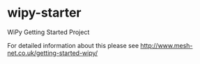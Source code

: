 # wipy-starter
WiPy Getting Started Project

For detailed information about this please see http://www.mesh-net.co.uk/getting-started-wipy/
